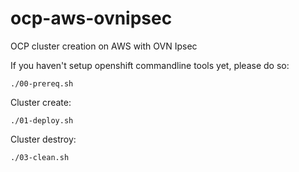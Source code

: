 # ocp-aws-ovnipsec
OCP cluster creation on AWS with OVN Ipsec <br>

If you haven't setup openshift commandline tools yet, please do so:
```
./00-prereq.sh
```

Cluster create:
```
./01-deploy.sh
```

Cluster destroy:
```
./03-clean.sh
```


